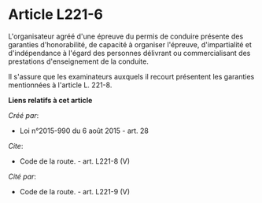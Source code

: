 # Article L221-6

L'organisateur agréé d'une épreuve du permis de conduire présente des garanties d'honorabilité, de capacité à organiser
l'épreuve, d'impartialité et d'indépendance à l'égard des personnes délivrant ou commercialisant des prestations
d'enseignement de la conduite. 

Il s'assure que les examinateurs auxquels il recourt présentent les garanties mentionnées à l'article L. 221-8.

**Liens relatifs à cet article**

_Créé par_:

  - Loi n°2015-990 du 6 août 2015 - art. 28

_Cite_:

  - Code de la route. - art. L221-8 (V)

_Cité par_:

  - Code de la route. - art. L221-9 (V)
